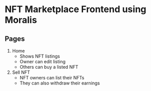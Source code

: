 # NFT Marketplace Frontend using Moralis

## Pages
1. Home
    - Shows NFT listings
    - Owner can edit listing
    - Others can buy a listed NFT
2. Sell NFT
    - NFT owners can list their NFTs
    - They can also withdraw their earnings
